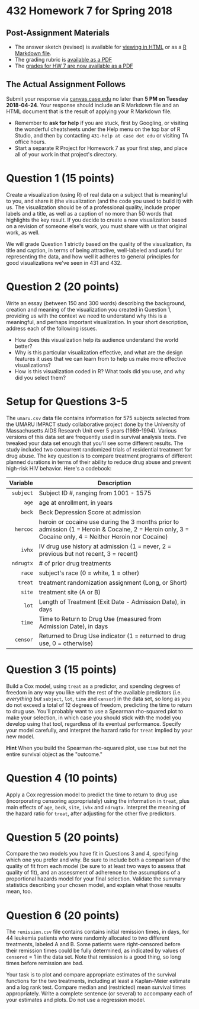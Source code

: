 # 432 Homework 7 for Spring 2018

## Post-Assignment Materials

- The answer sketch (revised) is available for [viewing in HTML](http://htmlpreview.github.io/?https://github.com/THOMASELOVE/432-2018/blob/master/assignments/hw7/hw7_sketch.html) or as a [R Markdown file](https://raw.githubusercontent.com/THOMASELOVE/432-2018/master/assignments/hw7/hw7_sketch.Rmd).
- The grading rubric is [available as a PDF](https://github.com/THOMASELOVE/432-2018/blob/master/assignments/hw7/hw7_rubric.pdf)
- The [grades for HW 7 are now available as a PDF](https://github.com/THOMASELOVE/432-2018/blob/master/assignments/hw7/hw7grades.pdf)

## The Actual Assignment Follows

Submit your response via [canvas.case.edu](https://canvas.case.edu/) no later than **5 PM on Tuesday 2018-04-24**. Your response should include an R Markdown file and an HTML document that is the result of applying your R Markdown file. 

- Remember to **ask for help** if you are stuck, first by Googling, or visiting the wonderful cheatsheets under the Help menu on the top bar of R Studio, and then by contacting `431-help at case dot edu` or visiting TA office hours.
- Start a separate R Project for Homework 7 as your first step, and place all of your work in that project's directory.

# Question 1 (15 points)

Create a visualization (using R) of real data on a subject that is meaningful to you, and share it (the visualization (and the code you used to build it) with us. The visualization should be of a professional quality, include proper labels and a title, as well as a caption of no more than 50 words that highlights the key result. If you decide to create a new visualization based on a revision of someone else's work, you must share with us that original work, as well.

We will grade Question 1 strictly based on the quality of the visualization, its title and caption, in terms of being attractive, well-labeled and useful for representing the data, and how well it adheres to general principles for good visualizations we've seen in 431 and 432.

# Question 2 (20 points)

Write an essay (between 150 and 300 words) describing the background, creation and meaning of the visualization you created in Question 1, providing us with the context we need to understand why this is a meaningful, and perhaps important visualization.  In your short description, address each of the following issues.

- How does this visualization help its audience understand the world better? 
- Why is this particular visualization effective, and what are the design features it uses that we can learn from to help us make more effective visualizations?
- How is this visualization coded in R? What tools did you use, and why did you select them? 

# Setup for Questions 3-5

The `umaru.csv` data file contains information for 575 subjects selected from the UMARU IMPACT study collaborative project done by the University of Massachusetts AIDS Research Unit over 5 years (1989-1994). Various versions of this data set are frequently used in survival analysis texts. I've tweaked your data set enough that you'll see some different results. The study included two concurrent randomized trials of residential treatment for drug abuse. The key question is to compare treatment programs of different planned durations in terms of their ability to reduce drug abuse and prevent high-risk HIV behavior. Here's a codebook:

Variable | Description 
------------: | -------------------------------------------------------------------------------------
`subject` | Subject ID #, ranging from 1001 - 1575
`age` | age at enrollment, in years
`beck` | Beck Depression Score at admission 
`hercoc` | heroin or cocaine use during the 3 months prior to admission (1 = Heroin \& Cocaine, 2 = Heroin only, 3 = Cocaine only, 4 = Neither Heroin nor Cocaine) 
`ivhx` | IV drug use history at admission (1 = never, 2 = previous but not recent, 3 = recent) 
`ndrugtx` | # of prior drug treatments
`race` | subject's race (0 = white, 1 = other)
`treat` | treatment randomization assignment (Long, or Short) 
`site` | treatment site (A or B)
`lot` | Length of Treatment (Exit Date - Admission Date), in days
`time` | Time to Return to Drug Use (measured from Admission Date), in days
`censor` | Returned to Drug Use indicator (1  = returned to drug use, 0 = otherwise)

# Question 3 (15 points)

Build a Cox model, using `treat` as a predictor, and spending degrees of freedom in any way you like with the rest of the available predictors (i.e. *everything but* `subject`, `lot`, `time` and `censor`) in the data set, so long as you do not exceed a total of 12 degrees of freedom, predicting the time to return to drug use. You'll probably want to use a Spearman rho-squared plot to make your selection, in which case you should stick with the model you develop using that tool, regardless of its eventual performance. Specify your model carefully, and interpret the hazard ratio for `treat` implied by your new model. 

**Hint** When you build the Spearman rho-squared plot, use `time` but not the entire survival object as the "outcome."

# Question 4 (10 points)

Apply a Cox regression model to predict the time to return to drug use (incorporating censoring appropriately) using the information in `treat`, plus main effects of `age`, `beck`, `site`, `ivhx` and `ndrugtx`. Interpret the meaning of the hazard ratio for `treat`, after adjusting for the other five predictors. 

# Question 5 (20 points) 

Compare the two models you have fit in Questions 3 and 4, specifying which one you prefer and why. Be sure to include both a comparison of the quality of fit from each model (be sure to at least two ways to assess that quality of fit), and an assessment of adherence to the assumptions of a proportional hazards model for your final selection. Validate the summary statistics describing your chosen model, and explain what those results mean, too.

# Question 6 (20 points)

The `remission.csv` file contains contains initial remission times, in days, for 44 leukemia patients who were randomly allocated to two different treatments, labeled A and B. Some patients were right-censored before their remission times could be fully determined, as indicated by values of `censored` = 1 in the data set. Note that remission is a good thing, so long times before remission are bad.

Your task is to plot and compare appropriate estimates of the survival functions for the two treatments, including at least a Kaplan-Meier estimate and a log rank test. Compare median and (restricted) mean survival times appropriately. Write a complete sentence (or several) to accompany each of your estimates and plots. Do not use a regression model.

